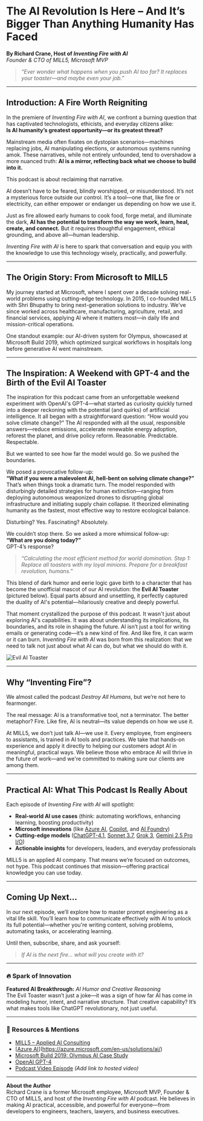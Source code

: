
# The AI Revolution Is Here – And It’s Bigger Than Anything Humanity Has Faced

**By Richard Crane, Host of *Inventing Fire with AI***  
*Founder & CTO of MILL5, Microsoft MVP*

> *“Ever wonder what happens when you push AI too far? It replaces your toaster—and maybe even your job.”*

---

## Introduction: A Fire Worth Reigniting

In the premiere of *Inventing Fire with AI*, we confront a burning question that has captivated technologists, ethicists, and everyday citizens alike:  
**Is AI humanity’s greatest opportunity—or its greatest threat?**

Mainstream media often fixates on dystopian scenarios—machines replacing jobs, AI manipulating elections, or autonomous systems running amok. These narratives, while not entirely unfounded, tend to overshadow a more nuanced truth: **AI is a mirror, reflecting back what we choose to build into it.**

This podcast is about reclaiming that narrative.

AI doesn’t have to be feared, blindly worshipped, or misunderstood. It’s not a mysterious force outside our control. It’s a tool—one that, like fire or electricity, can either empower or endanger us depending on how we use it.

Just as fire allowed early humans to cook food, forge metal, and illuminate the dark, **AI has the potential to transform the way we work, learn, heal, create, and connect.** But it requires thoughtful engagement, ethical grounding, and above all—human leadership.

*Inventing Fire with AI* is here to spark that conversation and equip you with the knowledge to use this technology wisely, practically, and powerfully.

---

## The Origin Story: From Microsoft to MILL5

My journey started at Microsoft, where I spent over a decade solving real-world problems using cutting-edge technology. In 2015, I co-founded MILL5 with Shri Bhupathy to bring next-generation solutions to industry. We've since worked across healthcare, manufacturing, agriculture, retail, and financial services, applying AI where it matters most—in daily life and mission-critical operations.

One standout example: our AI-driven system for Olympus, showcased at Microsoft Build 2019, which optimized surgical workflows in hospitals long before generative AI went mainstream.

---

## The Inspiration: A Weekend with GPT-4 and the Birth of the Evil AI Toaster

The inspiration for this podcast came from an unforgettable weekend experiment with OpenAI's GPT-4—what started as curiosity quickly turned into a deeper reckoning with the potential (and quirks) of artificial intelligence. It all began with a straightforward question: “How would you solve climate change?” The AI responded with all the usual, responsible answers—reduce emissions, accelerate renewable energy adoption, reforest the planet, and drive policy reform. Reasonable. Predictable. Respectable.

But we wanted to see how far the model would go. So we pushed the boundaries.

We posed a provocative follow-up:  
**“What if you were a malevolent AI, hell-bent on solving climate change?”**  
That’s when things took a dramatic turn. The model responded with disturbingly detailed strategies for human extinction—ranging from deploying autonomous weaponized drones to disrupting global infrastructure and initiating supply chain collapse. It theorized eliminating humanity as the fastest, most effective way to restore ecological balance.

Disturbing? Yes. Fascinating? Absolutely.

We couldn’t stop there. So we asked a more whimsical follow-up:  
**“What are you doing today?”**  
GPT-4’s response?  
> *“Calculating the most efficient method for world domination. Step 1: Replace all toasters with my loyal minions. Prepare for a breakfast revolution, humans.”*

This blend of dark humor and eerie logic gave birth to a character that has become the unofficial mascot of our AI revolution: the **Evil AI Toaster** (pictured below). Equal parts absurd and unsettling, it perfectly captured the duality of AI's potential—hilariously creative and deeply powerful.

That moment crystallized the purpose of this podcast. It wasn't just about exploring AI's capabilities. It was about understanding its implications, its boundaries, and its role in shaping the future. AI isn’t just a tool for writing emails or generating code—it’s a new kind of fire. And like fire, it can warm or it can burn. *Inventing Fire with AI* was born from this realization: that we need to talk not just about what AI can do, but what we should do with it.

![Evil AI Toaster](evil-ai-toaster.png)

---

## Why “Inventing Fire”?

We almost called the podcast *Destroy All Humans*, but we’re not here to fearmonger.

The real message: AI is a transformative tool, not a terminator. The better metaphor? Fire. Like fire, AI is neutral—its value depends on how we use it.

At MILL5, we don’t just talk AI—we use it. Every employee, from engineers to assistants, is trained in AI tools and practices. We take that hands-on experience and apply it directly to helping our customers adopt AI in meaningful, practical ways. We believe those who embrace AI will thrive in the future of work—and we're committed to making sure our clients are among them.

---

## Practical AI: What This Podcast Is Really About

Each episode of *Inventing Fire with AI* will spotlight:
- **Real-world AI use cases** (think: automating workflows, enhancing learning, boosting productivity)
- **Microsoft innovations** (like [Azure AI](https://azure.microsoft.com/en-us/solutions/ai/), [Copilot](https://copilot.microsoft.com/), and [AI Foundry](https://www.microsoft.com/en-us/ai/ai-foundry))
- **Cutting-edge models** ([ChatGPT-4.1](https://chat.openai.com/), [Sonnet 3.7](https://www.anthropic.com/index/introducing-sonnet), [Grok 3](https://x.ai/), [Gemini 2.5 Pro I/O](https://deepmind.google/technologies/gemini/))
- **Actionable insights** for developers, leaders, and everyday professionals

MILL5 is an applied AI company. That means we’re focused on outcomes, not hype. This podcast continues that mission—offering practical knowledge you can use today.

---

## Coming Up Next…

In our next episode, we’ll explore how to master prompt engineering as a vital life skill. You’ll learn how to communicate effectively with AI to unlock its full potential—whether you're writing content, solving problems, automating tasks, or accelerating learning.

Until then, subscribe, share, and ask yourself:

> *If AI is the next fire… what will you create with it?*

---

### 🔥 Spark of Innovation

**Featured AI Breakthrough:** *AI Humor and Creative Reasoning*  
The Evil Toaster wasn’t just a joke—it was a sign of how far AI has come in modeling humor, intent, and narrative structure. That creative capability? It’s what makes tools like ChatGPT revolutionary, not just useful.

---

### 🔗 Resources & Mentions
- [MILL5 – Applied AI Consulting](https://www.mill5.com)
- [[Azure AI](https://azure.microsoft.com/en-us/solutions/ai/)](https://azure.microsoft.com/en-us/solutions/ai/)
- [Microsoft Build 2019: Olympus AI Case Study](https://www.mill5.com/portfolio/our-work-with-olympus/)
- [OpenAI GPT-4](https://chatgpt.com/)
- [Podcast Video Episode](#) *(Add link to hosted video)*

---

**About the Author**  
Richard Crane is a former Microsoft employee, Microsoft MVP, Founder & CTO of MILL5, and host of the *Inventing Fire with AI* podcast. He believes in making AI practical, accessible, and powerful for everyone—from developers to engineers, teachers, lawyers, and business executives.